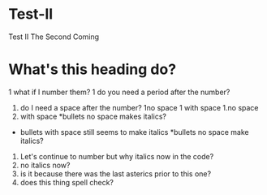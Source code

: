 # Test-II
Test II The Second Coming
# What's this heading do?
1 what if I number them?
1 do you need a period after the number?
1. do I need a space after the number?
1no space
1 with space
1.no space
1. with space
*bullets no space makes italics?
* bullets with space still seems to make italics
*bullets no space make italics?
1. Let's continue to number but why italics now in the code?
1. no italics now? 
1. is it because there was the last asterics prior to this one?
1. does this thing spell check?
